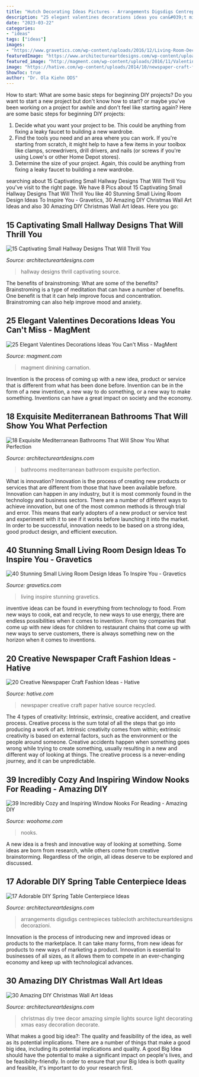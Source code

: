 ```yaml
---
title: "Hutch Decorating Ideas Pictures - Arrangements Digsdigs Centrepieces Tablecloth Architectureartdesigns Decorazioni"
description: "25 elegant valentines decorations ideas you can&#039;t miss"
date: "2023-03-22"
categories:
- "ideas"
tags: ["ideas"]
images:
- "https://www.gravetics.com/wp-content/uploads/2016/12/Living-Room-Decor.jpg"
featuredImage: "https://www.architectureartdesigns.com/wp-content/uploads/2015/03/615.jpg"
featured_image: "http://magment.com/wp-content/uploads/2016/11/Valentines-Day-Wedding-Centerpiece.jpg"
image: "https://hative.com/wp-content/uploads/2014/10/newspaper-craft-fashion-ideas/14-creative-newspaper-craft-fashion-ideas.jpg"
ShowToc: true
author: "Dr. Ola Kiehn DDS"
---
```



How to start: What are some basic steps for beginning DIY projects?
Do you want to start a new project but don't know how to start? or maybe you've been working on a project for awhile and don't feel like starting again? Here are some basic steps for beginning DIY projects:
1. Decide what you want your project to be. This could be anything from fixing a leaky faucet to building a new wardrobe. 
2. Find the tools you need and an area where you can work. If you're starting from scratch, it might help to have a few items in your toolbox like clamps, screwdrivers, drill drivers, and nails (or screws if you're using Lowe's or other Home Depot stores). 
3. Determine the size of your project. Again, this could be anything from fixing a leaky faucet to building a new wardrobe. 

	

		
searching about 15 Captivating Small Hallway Designs That Will Thrill You you've visit to the right page. We have 8 Pics about 15 Captivating Small Hallway Designs That Will Thrill You like 40 Stunning Small Living Room Design Ideas To Inspire You - Gravetics, 30 Amazing DIY Christmas Wall Art Ideas and also 30 Amazing DIY Christmas Wall Art Ideas. Here you go:
		
    
## 15 Captivating Small Hallway Designs That Will Thrill You

<img loading=lazy src="https://www.architectureartdesigns.com/wp-content/uploads/2017/08/14-21.jpg" onerror="this.onerror=null;this.src='https://tse4.mm.bing.net/th?id=OIP.VdYvZzueaS2PRRoNI5C0iwHaLH&amp;pid=15.1';" alt="15 Captivating Small Hallway Designs That Will Thrill You">

_Source: architectureartdesigns.com_

>hallway designs thrill captivating source. 

	

The benefits of brainstroming: What are some of the benefits?
Brainstroming is a type of meditation that can have a number of benefits. One benefit is that it can help improve focus and concentration. Brainstroming can also help improve mood and anxiety.

    
## 25 Elegant Valentines Decorations Ideas You Can&#039;t Miss - MagMent

<img loading=lazy src="http://magment.com/wp-content/uploads/2016/11/Valentines-Day-Wedding-Centerpiece.jpg" onerror="this.onerror=null;this.src='https://tse3.mm.bing.net/th?id=OIP.9wWqkp_qQ0GZ4KLQv8xSSQHaLH&amp;pid=15.1';" alt="25 Elegant Valentines Decorations Ideas You Can&#039;t Miss - MagMent">

_Source: magment.com_

>magment dinining carnation. 

	

Invention is the process of coming up with a new idea, product or service that is different from what has been done before. Invention can be in the form of a new invention, a new way to do something, or a new way to make something. Inventions can have a great impact on society and the economy.

    
## 18 Exquisite Mediterranean Bathrooms That Will Show You What Perfection

<img loading=lazy src="https://www.architectureartdesigns.com/wp-content/uploads/2015/06/18-Exquisite-Mediterranean-Bathrooms-That-Will-Show-You-What-Perfection-Is-Like-8.jpg" onerror="this.onerror=null;this.src='https://tse3.mm.bing.net/th?id=OIP.AHLlJPJsYnlY3QJDC0YuhAAAAA&amp;pid=15.1';" alt="18 Exquisite Mediterranean Bathrooms That Will Show You What Perfection">

_Source: architectureartdesigns.com_

>bathrooms mediterranean bathroom exquisite perfection. 

	

What is innovation?
Innovation is the process of creating new products or services that are different from those that have been available before. Innovation can happen in any industry, but it is most commonly found in the technology and business sectors. There are a number of different ways to achieve innovation, but one of the most common methods is through trial and error. This means that early adopters of a new product or service test and experiment with it to see if it works before launching it into the market. In order to be successful, innovation needs to be based on a strong idea, good product design, and efficient execution.

    
## 40 Stunning Small Living Room Design Ideas To Inspire You - Gravetics

<img loading=lazy src="https://www.gravetics.com/wp-content/uploads/2016/12/Living-Room-Decor.jpg" onerror="this.onerror=null;this.src='https://tse1.mm.bing.net/th?id=OIP.srBNn2rquv2NveYGUIYovgHaLH&amp;pid=15.1';" alt="40 Stunning Small Living Room Design Ideas To Inspire You - Gravetics">

_Source: gravetics.com_

>living inspire stunning gravetics. 

	

inventive ideas can be found in everything from technology to food. From new ways to cook, eat and recycle, to new ways to use energy, there are endless possibilities when it comes to invention. From toy companies that come up with new ideas for children to restaurant chains that come up with new ways to serve customers, there is always something new on the horizon when it comes to inventions.

    
## 20 Creative Newspaper Craft Fashion Ideas - Hative

<img loading=lazy src="https://hative.com/wp-content/uploads/2014/10/newspaper-craft-fashion-ideas/14-creative-newspaper-craft-fashion-ideas.jpg" onerror="this.onerror=null;this.src='https://tse1.mm.bing.net/th?id=OIP.LGUML7UIRXT0iilHjTsgxQHaLH&amp;pid=15.1';" alt="20 Creative Newspaper Craft Fashion Ideas - Hative">

_Source: hative.com_

>newspaper creative craft paper hative source recycled. 

	

The 4 types of creativity: Intrinsic, extrinsic, creative accident, and creative process.
Creative process is the sum total of all the steps that go into producing a work of art. Intrinsic creativity comes from within; extrinsic creativity is based on external factors, such as the environment or the people around someone. Creative accidents happen when something goes wrong while trying to create something, usually resulting in a new and different way of looking at things. The creative process is a never-ending journey, and it can be unpredictable.

    
## 39 Incredibly Cozy And Inspiring Window Nooks For Reading - Amazing DIY

<img loading=lazy src="https://www.woohome.com/wp-content/uploads/2013/10/Inspiring-Window-Reading-Nook-20.jpg" onerror="this.onerror=null;this.src='https://tse1.mm.bing.net/th?id=OIP.CBXTc2XpnrEMKkF3laQtxAHaKN&amp;pid=15.1';" alt="39 Incredibly Cozy and Inspiring Window Nooks For Reading - Amazing DIY">

_Source: woohome.com_

>nooks. 

	

A new idea is a fresh and innovative way of looking at something. Some ideas are born from research, while others come from creative brainstorming. Regardless of the origin, all ideas deserve to be explored and discussed.

    
## 17 Adorable DIY Spring Table Centerpiece Ideas

<img loading=lazy src="https://www.architectureartdesigns.com/wp-content/uploads/2015/03/615.jpg" onerror="this.onerror=null;this.src='https://tse1.mm.bing.net/th?id=OIP.qmC40T4nOeTAMtNPw77ZagHaLH&amp;pid=15.1';" alt="17 Adorable DIY Spring Table Centerpiece Ideas">

_Source: architectureartdesigns.com_

>arrangements digsdigs centrepieces tablecloth architectureartdesigns decorazioni. 

	

Innovation is the process of introducing new and improved ideas or products to the marketplace. It can take many forms, from new ideas for products to new ways of marketing a product. Innovation is essential to businesses of all sizes, as it allows them to compete in an ever-changing economy and keep up with technological advances.

    
## 30 Amazing DIY Christmas Wall Art Ideas

<img loading=lazy src="http://www.architectureartdesigns.com/wp-content/uploads/2013/12/279.jpg" onerror="this.onerror=null;this.src='https://tse2.mm.bing.net/th?id=OIP.pxCklbhJccB7Cpjmo_G9SwAAAA&amp;pid=15.1';" alt="30 Amazing DIY Christmas Wall Art Ideas">

_Source: architectureartdesigns.com_

>christmas diy tree decor amazing simple lights source light decorating xmas easy decoration decorate. 

	

What makes a good big idea?: The quality and feasibility of the idea, as well as its potential implications.
There are a number of things that make a good big idea, including its potential implications and quality. A good Big Idea should have the potential to make a significant impact on people's lives, and be feasibility-friendly. In order to ensure that your Big Idea is both quality and feasible, it's important to do your research first.

